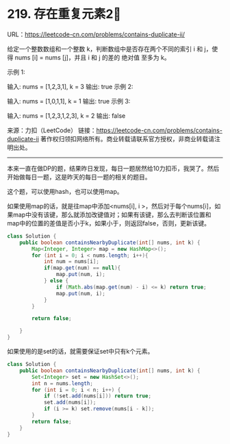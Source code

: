 # 219. 存在重复元素2⃣️

URL：https://leetcode-cn.com/problems/contains-duplicate-ii/

给定一个整数数组和一个整数 k，判断数组中是否存在两个不同的索引 i 和 j，使得 nums [i] = nums [j]，并且 i 和 j 的差的 绝对值 至多为 k。

 

示例 1:

输入: nums = [1,2,3,1], k = 3
输出: true
示例 2:

输入: nums = [1,0,1,1], k = 1
输出: true
示例 3:

输入: nums = [1,2,3,1,2,3], k = 2
输出: false

来源：力扣（LeetCode）
链接：https://leetcode-cn.com/problems/contains-duplicate-ii
著作权归领扣网络所有。商业转载请联系官方授权，非商业转载请注明出处。

---

本来一直在做DP的题，结果昨日发现，每日一题居然给10力扣币，我哭了。然后开始做每日一题，这是昨天的每日一题的相关的题目。

这个题，可以使用hash，也可以使用map。

如果使用map的话，就是往map中添加<nums[i], i >，然后对于每个nums[i]，如果map中没有该键，那么就添加改键值对；如果有该键，那么去判断该位置和map中的位置的差值是否小于k，如果小于，则返回false，否则，更新该键。

```java
class Solution {
    public boolean containsNearbyDuplicate(int[] nums, int k) {
        Map<Integer, Integer> map = new HashMap<>();
        for (int i = 0; i < nums.length; i++){
            int num = nums[i];
            if(map.get(num) == null){
                map.put(num, i);
            } else {
                if (Math.abs(map.get(num) - i) <= k) return true;
                map.put(num, i);
            }
        }

        return false;

    }
}
```

如果使用的是set的话，就需要保证set中只有k个元素。

```java
class Solution {
    public boolean containsNearbyDuplicate(int[] nums, int k) {
        Set<Integer> set = new HashSet<>();
        int n = nums.length;
        for (int i = 0; i < n; i++) {
            if (!set.add(nums[i])) return true;
            set.add(nums[i]);
            if (i >= k) set.remove(nums[i - k]);
        }
        return false;
    }
}
```

